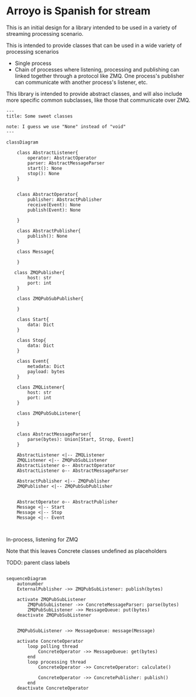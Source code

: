 # Arroyo is Spanish for stream
This is an initial design for a library intended to be used in a variety of streaming processing scenario.


This is intended to provide classes that can be used in a wide variety of processing scenarios
- Single process
- Chain of processes where listening, processing and publishing can linked together through a protocol like ZMQ. One process's publisher can communicate with another process's listener, etc.

This library is intended to provide abstract classes, and will also include more specific common subclasses, like those that communicate over ZMQ.



```mermaid
---
title: Some sweet classes

note: I guess we use "None" instead of "void"
---

classDiagram

    class AbstractListener{
        operator: AbstractOperator
        parser: AbstractMessageParser
        start(): None  
        stop(): None
    }


    class AbstractOperator{
        publisher: AbstractPublisher
        receive(Event): None
        publish(Event): None

    }

    class AbstractPublisher{
        publish(): None
    }

    class Message{

    }

   class ZMQPublisher{
        host: str
        port: int
    }

    class ZMQPubSubPublisher{

    }

    class Start{
        data: Dict
    }
   
    class Stop{
        data: Dict
    }

    class Event{
        metadata: Dict
        payload: bytes
    }

    class ZMQListener{
        host: str
        port: int
    }

    class ZMQPubSubListener{

    }

    class AbstractMessageParser{
        parse(bytes): Union[Start, Strop, Event]
    }

    AbstractListener <|-- ZMQListener
    ZMQListener <|-- ZMQPubSubListener
    AbstractListener o-- AbstractOperator
    AbstractListener o-- AbstractMessageParser

    AbstractPublisher <|-- ZMQPublisher
    ZMQPublisher <|-- ZMQPubSubPublisher


    AbstractOperator o-- AbstractPublisher
    Message <|-- Start
    Message <|-- Stop
    Message <|-- Event 
    

```
##
In-process, listening for ZMQ

Note that this leaves Concrete classes undefined as placeholders

TODO: parent class labels

```mermaid

sequenceDiagram
    autonumber
    ExternalPublisher ->> ZMQPubSubListener: publish(bytes)

    activate ZMQPubSubListener
        ZMQPubSubListener ->> ConcreteMessageParser: parse(bytes)
        ZMQPubSubListener ->> MessageQueue: put(bytes)
    deactivate ZMQPubSubListener

    
    ZMQPubSubListener ->> MessageQueue: message(Message)

    activate ConcreteOperator
        loop polling thread
            ConcreteOperator ->> MessageQueue: get(bytes)
        end
        loop processing thread
            ConcreteOperator ->> ConcreteOperator: calculate()
        
            ConcreteOperator ->> ConcretePublisher: publish()
        end
    deactivate ConcreteOperator
```
